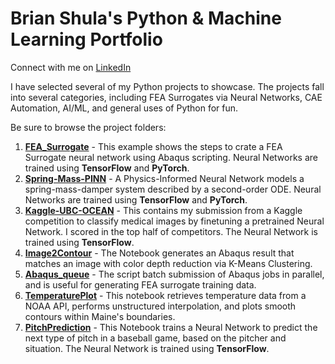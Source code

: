 # Brian Shula's Python & Machine Learning Portfolio

Connect with me on [LinkedIn](https://www.linkedin.com/in/brianshula/)

I have selected several of my Python projects to showcase.  The projects fall into several categories, including FEA Surrogates via Neural Networks, CAE Automation, AI/ML, and general uses of Python for fun.

Be sure to browse the project folders:
1. **[FEA_Surrogate](https://github.com/brians1982/portfolio/tree/main/FEA_Surrogate)** - This example shows the steps to crate a FEA Surrogate neural network using Abaqus scripting.  Neural Networks are trained using <b>TensorFlow</b> and <b>PyTorch</b>.
2. **[Spring-Mass-PINN](https://github.com/brians1982/portfolio/tree/main/Spring-Mass-PINN)** - A Physics-Informed Neural Network models a spring-mass-damper system described by a second-order ODE. Neural Networks are trained using <b>TensorFlow</b> and <b>PyTorch</b>.
3. **[Kaggle-UBC-OCEAN](https://github.com/brians1982/portfolio/tree/main/Kaggle-UBC-OCEAN)** - This contains my submission from a Kaggle competition to classify medical images by finetuning a pretrained Neural Network.  I scored in the top half of competitors. The Neural Network is trained using <b>TensorFlow</b>.
4. **[Image2Contour](https://github.com/brians1982/portfolio/tree/main/Image2Contour)** - The Notebook generates an Abaqus result that matches an image with color depth reduction via K-Means Clustering. 
5. **[Abaqus_queue](https://github.com/brians1982/portfolio/tree/main/Abaqus_queue)** - The script batch submission of Abaqus jobs in parallel, and is useful for generating FEA surrogate training data.
6. **[TemperaturePlot](https://github.com/brians1982/portfolio/tree/main/TemperaturePlot)** - This notebook retrieves temperature data from a NOAA API, performs unstructured interpolation, and plots smooth contours within Maine's boundaries.
7. **[PitchPrediction](https://github.com/brians1982/portfolio/tree/main/PitchPrediction)** - This Notebook trains a Neural Network to predict the next type of pitch in a baseball game, based on the pitcher and situation. The Neural Network is trained using <b>TensorFlow</b>.

